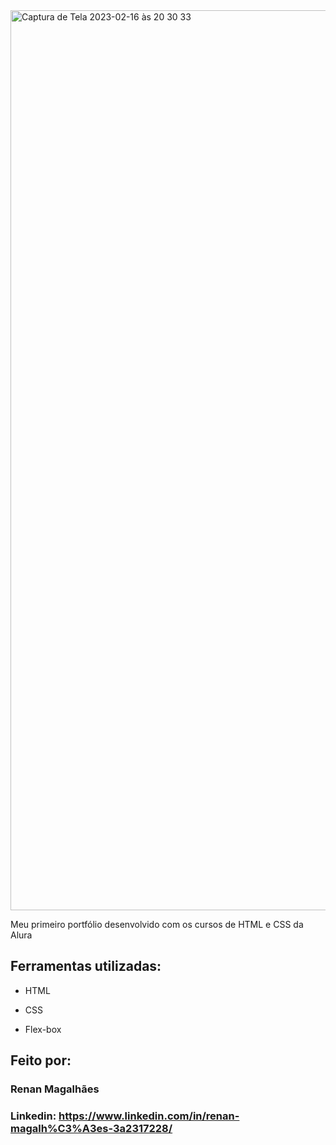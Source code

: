 <img width="1440" alt="Captura de Tela 2023-02-16 às 20 30 33" src="https://user-images.githubusercontent.com/125400699/219512235-a304d854-9172-4566-b441-bedc7022624b.png">


Meu primeiro portfólio desenvolvido com os cursos de HTML e CSS da Alura

## Ferramentas utilizadas:

* HTML

* CSS

* Flex-box

## Feito por: 

### Renan Magalhães

### Linkedin: https://www.linkedin.com/in/renan-magalh%C3%A3es-3a2317228/

